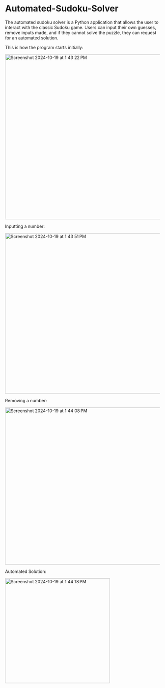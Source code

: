 # Automated-Sudoku-Solver

The automated sudoku solver is a Python application that allows the user to interact with the classic Sudoku game. Users can input their own guesses, remove inputs made, and if they cannot solve the puzzle, they can request for an automated solution. 

This is how the program starts initially:

<img width="537" alt="Screenshot 2024-10-19 at 1 43 22 PM" src="https://github.com/user-attachments/assets/21926bbe-6fc0-41fc-ad0a-bfce4ecf582d">

Inputting a number:

<img width="522" alt="Screenshot 2024-10-19 at 1 43 51 PM" src="https://github.com/user-attachments/assets/071a69e2-3414-4244-9549-8b49d8dd6009">


Removing a number:

<img width="511" alt="Screenshot 2024-10-19 at 1 44 08 PM" src="https://github.com/user-attachments/assets/4d95dbe3-16b5-4ccc-ada7-d59a89c50149">

Automated Solution:

<img width="341" alt="Screenshot 2024-10-19 at 1 44 18 PM" src="https://github.com/user-attachments/assets/9dad02da-e86f-456a-907b-dbe352a4d922">


